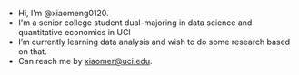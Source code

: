 - Hi, I’m @xiaomeng0120.
- I'm a senior college student dual-majoring in data science and quantitative economics in UCI
- I’m currently learning data analysis and wish to do some research based on that.
- Can reach me by xiaomer@uci.edu.

<!---
xiaomeng0120/xiaomeng0120 is a ✨ special ✨ repository because its `README.md` (this file) appears on your GitHub profile.
You can click the Preview link to take a look at your changes.
--->

